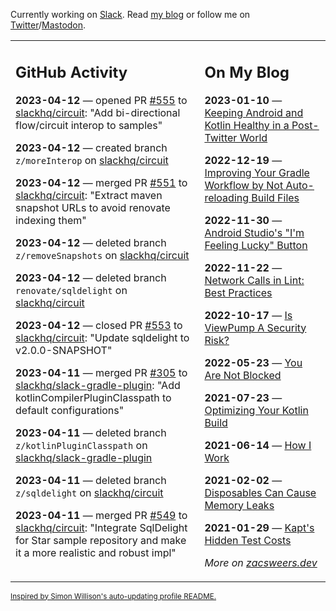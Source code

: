 Currently working on [Slack](https://slack.com/). Read [my blog](https://zacsweers.dev/) or follow me on [Twitter](https://twitter.com/ZacSweers)/[Mastodon](https://hachyderm.io/@ZacSweers).

<table><tr><td valign="top" width="60%">

## GitHub Activity
<!-- githubActivity starts -->
**2023-04-12** — opened PR [#555](https://github.com/slackhq/circuit/pull/555) to [slackhq/circuit](https://github.com/slackhq/circuit): "Add bi-directional flow/circuit interop to samples"

**2023-04-12** — created branch `z/moreInterop` on [slackhq/circuit](https://github.com/slackhq/circuit)

**2023-04-12** — merged PR [#551](https://github.com/slackhq/circuit/pull/551) to [slackhq/circuit](https://github.com/slackhq/circuit): "Extract maven snapshot URLs to avoid renovate indexing them"

**2023-04-12** — deleted branch `z/removeSnapshots` on [slackhq/circuit](https://github.com/slackhq/circuit)

**2023-04-12** — deleted branch `renovate/sqldelight` on [slackhq/circuit](https://github.com/slackhq/circuit)

**2023-04-12** — closed PR [#553](https://github.com/slackhq/circuit/pull/553) to [slackhq/circuit](https://github.com/slackhq/circuit): "Update sqldelight to v2.0.0-SNAPSHOT"

**2023-04-11** — merged PR [#305](https://github.com/slackhq/slack-gradle-plugin/pull/305) to [slackhq/slack-gradle-plugin](https://github.com/slackhq/slack-gradle-plugin): "Add kotlinCompilerPluginClasspath to default configurations"

**2023-04-11** — deleted branch `z/kotlinPluginClasspath` on [slackhq/slack-gradle-plugin](https://github.com/slackhq/slack-gradle-plugin)

**2023-04-11** — deleted branch `z/sqldelight` on [slackhq/circuit](https://github.com/slackhq/circuit)

**2023-04-11** — merged PR [#549](https://github.com/slackhq/circuit/pull/549) to [slackhq/circuit](https://github.com/slackhq/circuit): "Integrate SqlDelight for Star sample repository and make it a more realistic and robust impl"
<!-- githubActivity ends -->
</td><td valign="top" width="40%">

## On My Blog
<!-- blog starts -->
**2023-01-10** — [Keeping Android and Kotlin Healthy in a Post-Twitter World](https://www.zacsweers.dev/keeping-android-healthy/)

**2022-12-19** — [Improving Your Gradle Workflow by Not Auto-reloading Build Files](https://www.zacsweers.dev/improving-your-workflow-by-not-auto-reloading-build-files/)

**2022-11-30** — [Android Studio's "I'm Feeling Lucky" Button](https://www.zacsweers.dev/android-studios-im-feeling-lucky-button/)

**2022-11-22** — [Network Calls in Lint: Best Practices](https://www.zacsweers.dev/network-calls-in-lint-best-practices/)

**2022-10-17** — [Is ViewPump A Security Risk?](https://www.zacsweers.dev/is-viewpump-a-security-risk/)

**2022-05-23** — [You Are Not Blocked](https://www.zacsweers.dev/you-are-not-blocked/)

**2021-07-23** — [Optimizing Your Kotlin Build](https://www.zacsweers.dev/optimizing-your-kotlin-build/)

**2021-06-14** — [How I Work](https://www.zacsweers.dev/how-i-work/)

**2021-02-02** — [Disposables Can Cause Memory Leaks](https://www.zacsweers.dev/disposables-can-cause-memory-leaks/)

**2021-01-29** — [Kapt's Hidden Test Costs](https://www.zacsweers.dev/kapts-hidden-test-costs/)
<!-- blog ends -->
_More on [zacsweers.dev](https://zacsweers.dev/)_
</td></tr></table>

<sub><a href="https://simonwillison.net/2020/Jul/10/self-updating-profile-readme/">Inspired by Simon Willison's auto-updating profile README.</a></sub>